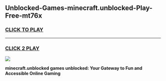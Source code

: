 
## Unblocked-Games-minecraft.unblocked-Play-Free-mt76x
<h3>
<a href="https://premium76.site?title=minecraft.unblocked&ref=20M">CLICK TO PLAY</a></h3>
<hr>

<h3>
<a href="https://premium76.site?title=minecraft.unblocked&ref=20M">CLICK 2 PLAY</a>
  
</h3>

<a href="https://premium76.site?title=minecraft.unblocked&ref=19M"><img src="https://clearcache.store/games.png"></a>


**minecraft.unblocked games unblocked: Your Gateway to Fun and Accessible Online Gaming**
